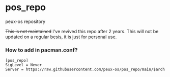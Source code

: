 # pos_repo
 peux-os repository

~~This is not maintained~~
 I've revived this repo after 2 years. This will not be updated on a regular besis, it is just for personal use.


### How to add in pacman.conf?
```
[pos_repo]
SigLevel = Never
Server = https://raw.githubusercontent.com/peux-os/pos_repo/main/$arch
```
